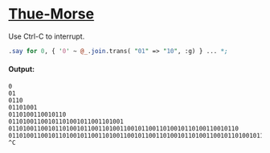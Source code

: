[1]: http://rosettacode.org/wiki/Thue-Morse

# [Thue-Morse][1]

Use Ctrl-C to interrupt.

```perl
.say for 0, { '0' ~ @_.join.trans( "01" => "10", :g) } ... *;
```

#### Output:
```
0
01
0110
01101001
0110100110010110
01101001100101101001011001101001
0110100110010110100101100110100110010110011010010110100110010110
01101001100101101001011001101001100101100110100101101001100101101001011001101001011010011001011001101001100101101001011001101001
^C
```